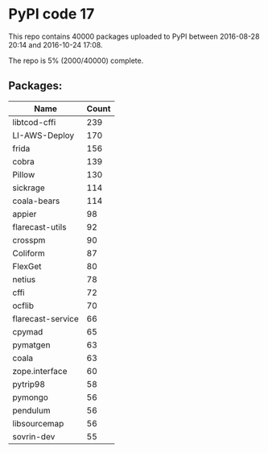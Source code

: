 # PyPI code 17

This repo contains 40000 packages uploaded to PyPI between 
2016-08-28 20:14 and 2016-10-24 17:08.

The repo is 5% (2000/40000) complete.

## Packages:

| Name  | Count |
| ----- | ----- |
| libtcod-cffi | 239 |
| LI-AWS-Deploy | 170 |
| frida | 156 |
| cobra | 139 |
| Pillow | 130 |
| sickrage | 114 |
| coala-bears | 114 |
| appier | 98 |
| flarecast-utils | 92 |
| crosspm | 90 |
| Coliform | 87 |
| FlexGet | 80 |
| netius | 78 |
| cffi | 72 |
| ocflib | 70 |
| flarecast-service | 66 |
| cpymad | 65 |
| pymatgen | 63 |
| coala | 63 |
| zope.interface | 60 |
| pytrip98 | 58 |
| pymongo | 56 |
| pendulum | 56 |
| libsourcemap | 56 |
| sovrin-dev | 55 |


